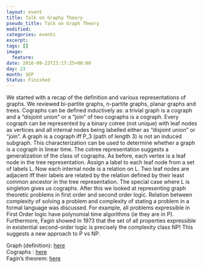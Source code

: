 ```yaml
---
layout: event
title: Talk on Graphy Theory
pseudo_title: Talk on Graph Theory
modified:
categories: events
excerpt:
tags: []
image:
  feature:
date: 2016-09-23T23:17:25+00:00
day: 23
month: SEP
Status: Finished
---
```

We started with a recap of the definition and various representations of graphs. We reviewed bi-partite graphs, n-partite graphs, planar graphs and trees. 
Cographs can be defined inductively as: a trivial graph is a cograph and a “disjoint union” or a “join” of two cographs is a cograph. Every cograph can be represented by a binary cotree (not unique) with leaf nodes as vertices and all internal nodes being labelled either as “disjoint union” or “join”. A graph is a cograph iff P_3 (path of length 3) is not an induced subgraph. This characterization can be used to determine whether a graph is a cograph in linear time.
The cotree representation suggests a generalization of the class of cographs. As before, each vertex is a leaf node in the tree representation. Assign a label to each leaf node from a set of labels L. Now each internal node is a relation on L. Two leaf nodes are adjacent iff their labels are related by the relation defined by their least common ancestor in the tree representation. The special case where L is singleton gives us cographs. 
After this we looked at representing graph theoretic problems in first order and second order logic. Relation between complexity of solving a problem and complexity of stating a problem in a formal language was discussed. For example, all problems expressible in First Order logic have polynomial time algorithms (ie they are in P). Furthermore, Fagin showed in 1973 that the set of all properties expressible in existential second-order logic is precisely the complexity class NP! This suggests a new approach to P vs NP.

Graph (definition):  <a href="https://en.wikipedia.org/wiki/Graph_theory#Graph">here</a> <br />
Cographs : <a href="https://en.wikipedia.org/wiki/Cograph">here</a> <br />
Fagin’s theorem: <a href="https://en.wikipedia.org/wiki/Fagin%27s_theorem">here</a> <br />



